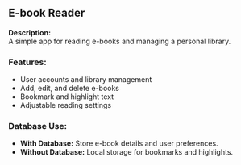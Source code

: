## E-book Reader

**Description:**  
A simple app for reading e-books and managing a personal library.

### Features:
- User accounts and library management
- Add, edit, and delete e-books
- Bookmark and highlight text
- Adjustable reading settings

### Database Use:
- **With Database:** Store e-book details and user preferences.
- **Without Database:** Local storage for bookmarks and highlights.
